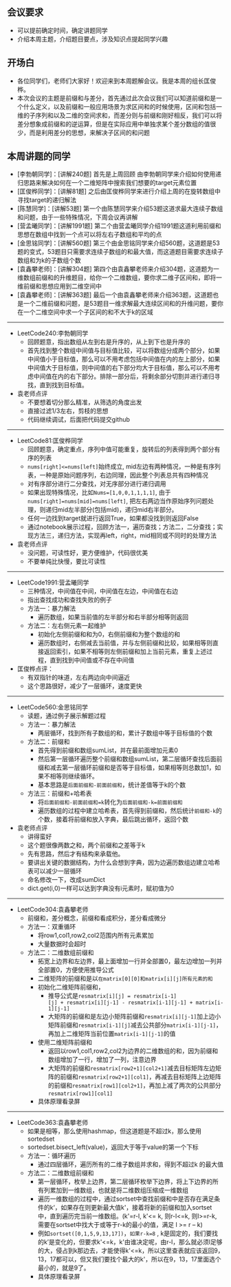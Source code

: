 ## 会议要求
- 可以提前确定时间，确定讲题同学
- 介绍本周主题，介绍题目要点，涉及知识点提起同学兴趣

## 开场白
- 各位同学们，老师们大家好！欢迎来到本周题解会议。我是本周的组长匡俊桦。
- 本次会议的主题是前缀和与差分，首先通过此次会议我们可以知道前缀和是一个什么定义，以及前缀和一般应用场景为求区间和的时候使用，区间和包括一维的子序列和以及二维的空间求和，而差分则与前缀和刚好相反，我们可以将差分想象成前缀和的逆运算，但是在实际应用中单独求某个差分数组的值很少，而是利用差分的思想，来解决子区间的和问题
## 本周讲题的同学
- [李勃朝同学]：[讲解240题] 首先是上周回顾 由李勃朝同学来介绍如何使用递归思路来解决如何在一个二维矩阵中搜索我们想要的target元素位置
- [匡俊桦同学]：[讲解81题] 之后由匡俊桦同学来进行介绍上周的在旋转数组中寻找target的递归解法
- [陈慧同学]：[讲解53题] 第一个由陈慧同学来介绍53题这道求最大连续子数组和问题，由于一些特殊情况，下周会议再讲解
- [营孟曦同学]：[讲解1991题] 第二个由营孟曦同学介绍1991题这道利用前缀和思想在数组中找到一个点可以将左右子数组和平均的点
- [金思铭同学]：[讲解560题] 第三个由金思铭同学来介绍560题，这道题是53题的变式，53题目只需要求连续子数组的和最大值，而这道题目需要求连续子数组和为k的子数组个数
- [袁鑫攀老师]：[讲解304题] 第四个由袁鑫攀老师来介绍304题，这道题为一维数组前缀和的升维题目，给你一个二维数组，要你求二维子区间和，即将一维前缀和思想应用到二维空间中
- [袁鑫攀老师]：[讲解363题] 最后一个由袁鑫攀老师来介绍363题，这道题也是一个二维前缀和问题，是53题目一维求解最大连续区间和的升维问题，要你在一个二维空间中求一个子区间的和不大于k的区域

---

- LeetCode240:李勃朝同学
	- 回顾题意，指出数组从左到右是升序的，从上到下也是升序的
	- 首先找到整个数组中间值与目标值比较，可以将数组分成两个部分，如果中间值小于目标值，那么可以不用考虑包括中间值在内的左上部分，如果中间值大于目标值，则中间值的右下部分均大于目标值，那么可以不用考虑中间值在内的右下部分。排除一部分后，将剩余部分切割并进行递归寻找，直到找到目标值。
- 袁老师点评
	- 不要想着切分那么精准，从筛选的角度出发
	- 直接过滤1/3左右，剪枝的思想
	- 代码继续调试，后面把代码提交github
---
- LeetCode81:匡俊桦同学
	- 回顾题意，确定重点，序列中值可能重复，旋转后的列表得到两个部分有序的列表
	- `nums[right]<=nums[left]`始终成立, mid左边有两种情况，一种是有序列表，一种是原始问题序列，右边同理，因此整个列表总共有四种情况
	- 对有序部分进行二分查找，对无序部分进行递归调用
	- 如果出现特殊情况，比如`Nums=[1,0,0,1,1,1,1]`, 由于`nums[right]=nums[mid]=nums[left]`, 把左右两边当作原始序列问题处理，则递归mid左半部分(包括mid)，递归mid右半部分。
	- 任何一边找到target就进行返回True，如果都没找到则返回False
	- 通过notebook展示过程，回顾方法一，遍历查找；方法二，二分查找；实现方法三，递归方法，实现再left，right，mid相同或不同时的处理方法
- 袁老师点评
	- 没问题，可读性好，更方便维护，代码很优美
	- 不要单纯比快慢，要比可读性
---
- LeetCode1991:营孟曦同学
	- 三种情况，中间值在中间，中间值在左边，中间值在右边
	- 指出查找成功和查找失败的例子
	- 方法一：暴力解法
		- 遍历数组，如果当前值的左半部分和右半部分相等则返回
	- 方法二：左右侧元素一起维护
		- 初始化左侧前缀和和为0，右侧前缀和为整个数组的和
		- 遍历数组时，右侧减去当前值，并与左侧前缀和比较，如果相等则直接返回索引，如果不相等则左侧前缀和加上当前元素，重复上述过程，直到找到中间值或不存在中间值
- 匡俊桦点评：
	- 有双指针的味道，左右两边向中间逼近
	- 这个思路很好，减少了一层循环，速度更快
---
- LeetCode560:金思铭同学
	- 读题，通过例子展示解题过程
	- 方法一：暴力解法
		- 两层循环，找到所有子数组的和，累计子数组中等于目标值的个数
	- 方法二：前缀和
		- 首先得到前缀和数组sumList，并在最前面增加元素0
		- 然后第一层循环遍历整个前缀和数组sumList，第二层循环查找后面前缀和减去第一层循环前缀和是否等于目标值，如果相等则总数加1，如果不相等则继续循环。
		- 基本思路是`后面前缀和-前面前缀和`，统计差值等于k的个数
	- 方法三：前缀和+哈希表
		- 将`后面前缀和-前面前缀和=k`转化为`后面前缀和-k=前面前缀和`
		- 遍历数组的过程中建立哈希表，首先得到前缀和，然后统计`前缀和-k`的个数，接着将前缀和放入字典，最后跳出循环，返回个数
- 袁老师点评
	- 讲得蛮好
	- 这个题很像两数之和，两个前缀和之差等于k
	- 先有思路，然后才有结构来承载他。
	- 要讲出关键的数据结构，为什么会想到字典，因为边遍历数组边建立哈希表可以减少一层循环
	- 命名修改一下，改成sumDict
	- dict.get(i,0)一样可以达到字典没有i元素时，赋初值为0
---
- LeetCode304:袁鑫攀老师
	- 前缀和，差分概念，前缀和看成积分，差分看成微分
	- 方法一：双重循环
		- 将row1,col1,row2,col2范围内所有元素累加
		- 大量数据时会超时
	- 方法二：二维数组前缀和
		- 拓宽上边界和左边界，最上面增加一行并全部置0，最左边增加一列并全部置0，方便使用推导公式
		- 二维矩阵的前缀和是以`在matrix[0][0]和matrix[i][j]所有元素的和`
		- 初始化二维矩阵前缀和，
			- 推导公式是`resmatrix[i][j] = resmatrix[i-1][j] + resmatrix[i][j-1] - resmatrix[i-1][j-1] + matrix[i-1][j-1]`
			- 大矩阵的前缀和是左边小矩阵前缀和`resmatrix[i][j-1]`加上边小矩阵前缀和`resmatrix[i-1][j]`减去公共部分`matrix[i-1][j-1]`，再加上二维矩阵当前位置`matrix[i-1][j-1]`的值
		- 使用二维矩阵前缀和
			- 返回以row1,col1,row2,col2为边界的二维数组的和，因为前缀和数组增加了一行，增加了一列，注意边界
			- 大矩阵的前缀和`resmatrix[row2+1][col2+1]`减去目标矩阵左边矩阵的前缀和`resmatrix[row2+1][col1]`，再减去目标矩阵上边矩阵的前缀和`resmatrix[row1][col2+1]`，再加上减了两次的公共部分`resmatrix[row1][col1]`
		- 具体原理看录屏
---
- LeetCode363:袁鑫攀老师
	- 如果是相等，那么使用hashmap，但这道题是不超过k，那么使用sortedset
	- sortedset.bisect_left(value)，返回大于等于value的第一个下标
	- 方法一：循环遍历
		- 通过四层循环，遍历所有的二维子数组并求和，得到不超过k 的最大值
	- 方法二：二维数组前缀和
		- 第一层循环，枚举上边界，第二层循环枚举下边界，将上下边界的所有列累加到一维数组，也就是将二维数组压缩成一维数组
		- 遍历一维数组的过程中，通过sortset中查找前缀和中是否存在满足条件的k‘，如果存在则更新最大值k'，接着将新的前缀和加入sortset中，直到遍历完当前一维数组。(k'=r-l, k'<= k, 则r-l<=k, 则l>=r-k, 需要在sortset中找大于或等于r-k的最小的值，满足 l >= r – k)
		- 例如`sortset([0,1,5,9,13,17])`，`如果r-k=8` , k是固定的，我们要找的k’是变化的，但要求k'<=k，k'由谁决定呢，由r-l，那么就必须l足够的大，侵占到k那边去，才能使得k'<=k，所以这里查表就应该返回9，13，17都可以，但又我们要找个最大的k'，所以在9，13，17里面选个最小的，就是9了。
		- 具体原理看录屏